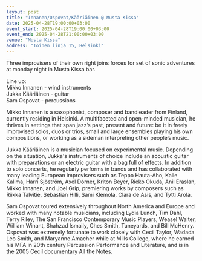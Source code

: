 ```yaml
---
layout: post
title: "Innanen/Ospovat/Kääriäinen @ Musta Kissa"
date: 2025-04-28T19:00:00+03:00
event_start: 2025-04-28T19:00:00+03:00
event_end: 2025-04-28T21:00:00+03:00
venue: "Musta Kissa"
address: "Toinen linja 15, Helsinki"
---
```


Three improvisers of their own right joins forces for set of sonic adventures at monday night in Musta Kissa bar.  
  
Line up:  
Mikko Innanen - wind instruments  
Jukka Kääriäinen - guitar  
Sam Ospovat - percussions  
  
  
Mikko Innanen is a saxophonist, composer and bandleader from Finland, currently residing in Helsinki. A multifaceted and open-minded musician, he thrives in settings that span jazz’s past, present and future: be it in freely improvised solos, duos or trios, small and large ensembles playing his own compositions, or working as a sideman interpreting other people’s music.  
  
Jukka Kääriäinen is a musician focused on experimental music. Depending on the situation, Jukka's instruments of choice include an acoustic guitar with preparations or an electric guitar with a bag full of effects. In addition to solo concerts, he regularly performs in bands and has collaborated with many leading European improvisers such as Teppo Hauta-Aho, Kalle Kalima, Harri Sjöström, Axel Dörner, Kriton Beyer, Rieko Okuda, Anil Eraslan, Mikko Innanen, and Joel Grip, premiering works by composers such as Riikka Talvitie, Sebastian Hilli, Sami Klemola, Clara de Asis, and Tytti Arola.  
  
Sam Ospovat toured extensively throughout North America and Europe and worked with many notable musicians, including Lydia Lunch, Tim Dahl, Terry Riley, The San Francisco Contemporary Music Players, Weasel Walter, William Winant, Shahzad Ismaily, Ches Smith, Tuneyards, and Bill McHenry. Ospovat was extremely fortunate to work closely with Cecil Taylor, Wadada Leo Smith, and Maryanne Amacher while at Mills College, where he earned his MFA in 20th century Percussion Performance and Literature, and is in the 2005 Cecil documentary All the Notes.
